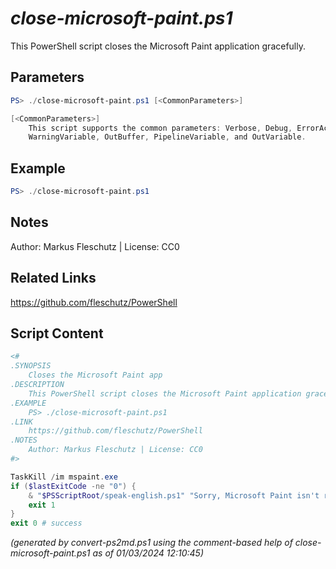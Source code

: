 *close-microsoft-paint.ps1*
================

This PowerShell script closes the Microsoft Paint application gracefully.

Parameters
----------
```powershell
PS> ./close-microsoft-paint.ps1 [<CommonParameters>]

[<CommonParameters>]
    This script supports the common parameters: Verbose, Debug, ErrorAction, ErrorVariable, WarningAction, 
    WarningVariable, OutBuffer, PipelineVariable, and OutVariable.
```

Example
-------
```powershell
PS> ./close-microsoft-paint.ps1

```

Notes
-----
Author: Markus Fleschutz | License: CC0

Related Links
-------------
https://github.com/fleschutz/PowerShell

Script Content
--------------
```powershell
<#
.SYNOPSIS
	Closes the Microsoft Paint app 
.DESCRIPTION
	This PowerShell script closes the Microsoft Paint application gracefully.
.EXAMPLE
	PS> ./close-microsoft-paint.ps1
.LINK
	https://github.com/fleschutz/PowerShell
.NOTES
	Author: Markus Fleschutz | License: CC0
#>

TaskKill /im mspaint.exe
if ($lastExitCode -ne "0") {
	& "$PSScriptRoot/speak-english.ps1" "Sorry, Microsoft Paint isn't running."
	exit 1
}
exit 0 # success
```

*(generated by convert-ps2md.ps1 using the comment-based help of close-microsoft-paint.ps1 as of 01/03/2024 12:10:45)*
